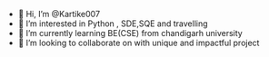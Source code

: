 - 👋 Hi, I’m @Kartike007
- 👀 I’m interested in Python , SDE,SQE and travelling 
- 🌱 I’m currently learning BE(CSE) from chandigarh university
- 💞️ I’m looking to collaborate on with unique and impactful project
  

<!---
Kartike007/Kartike007 is a ✨ special ✨ repository because its `README.md` (this file) appears on your GitHub profile.
You can click the Preview link to take a look at your changes.
--->
